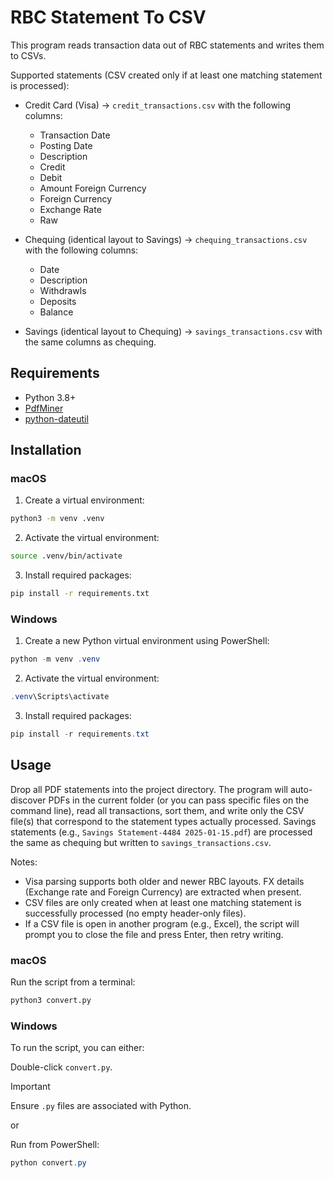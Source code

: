 # RBC Statement To CSV

This program reads transaction data out of RBC statements and writes them to CSVs.

Supported statements (CSV created only if at least one matching statement is processed):
- Credit Card (Visa) → `credit_transactions.csv` with the following columns:

  - Transaction Date
  - Posting Date
  - Description
  - Credit
  - Debit
  - Amount Foreign Currency
  - Foreign Currency
  - Exchange Rate
  - Raw

- Chequing (identical layout to Savings) → `chequing_transactions.csv` with the following columns:
  - Date
  - Description
  - Withdrawls
  - Deposits
  - Balance

- Savings (identical layout to Chequing) → `savings_transactions.csv` with the same columns as chequing.

## Requirements
- Python 3.8+
- [PdfMiner](https://github.com/pdfminer/pdfminer.six)
- [python-dateutil](https://dateutil.readthedocs.io/en/stable/)

## Installation

### macOS

1. Create a virtual environment:
```bash
python3 -m venv .venv
```

2. Activate the virtual environment:
```bash
source .venv/bin/activate
```

3. Install required packages:
```bash
pip install -r requirements.txt
```

### Windows

1. Create a new Python virtual environment using PowerShell:
```powershell
python -m venv .venv
```

2. Activate the virtual environment:
```powershell
.venv\Scripts\activate
```

3. Install required packages:
```powershell
pip install -r requirements.txt
```

## Usage
Drop all PDF statements into the project directory. The program will auto-discover PDFs in the current folder (or you can pass specific files on the command line), read all transactions, sort them, and write only the CSV file(s) that correspond to the statement types actually processed. Savings statements (e.g., `Savings Statement-4484 2025-01-15.pdf`) are processed the same as chequing but written to `savings_transactions.csv`.

Notes:
- Visa parsing supports both older and newer RBC layouts. FX details (Exchange rate and Foreign Currency) are extracted when present.
- CSV files are only created when at least one matching statement is successfully processed (no empty header-only files).
- If a CSV file is open in another program (e.g., Excel), the script will prompt you to close the file and press Enter, then retry writing.

### macOS

Run the script from a terminal:
```bash
python3 convert.py
```

### Windows

To run the script, you can either:

Double-click `convert.py`.

> [!IMPORTANT]
> Ensure `.py` files are associated with Python.

or

Run from PowerShell:

```powershell
python convert.py
```

